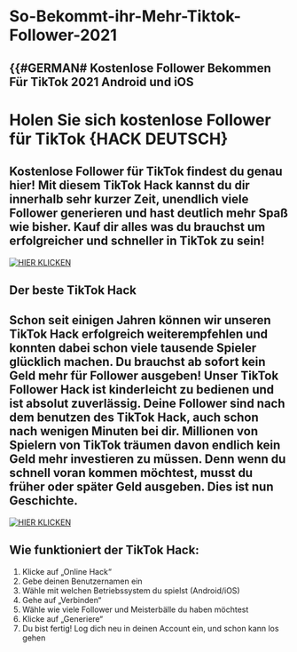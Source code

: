 # So-Bekommt-ihr-Mehr-Tiktok-Follower-2021
## {{#GERMAN# Kostenlose Follower Bekommen Für TikTok 2021 Android und iOS

# Holen Sie sich kostenlose Follower für TikTok {HACK DEUTSCH}

## Kostenlose Follower für TikTok findest du genau hier! Mit diesem TikTok Hack kannst du dir innerhalb sehr kurzer Zeit, unendlich viele Follower generieren und hast deutlich mehr Spaß wie bisher. Kauf dir alles was du brauchst um erfolgreicher und schneller in TikTok zu sein!

[![HIER KLICKEN](https://i.imgur.com/6q5VfSA.jpg)](https://getbetternet.online/games/cd48bcc?tiktokdeutschgit)


## Der beste TikTok Hack

## Schon seit einigen Jahren können wir unseren TikTok Hack erfolgreich weiterempfehlen und konnten dabei schon viele tausende Spieler glücklich machen. Du brauchst ab sofort kein Geld mehr für Follower ausgeben! Unser TikTok Follower Hack ist kinderleicht zu bedienen und ist absolut zuverlässig. Deine Follower sind nach dem benutzen des TikTok Hack, auch schon nach wenigen Minuten bei dir. Millionen von Spielern von TikTok träumen davon endlich kein Geld mehr investieren zu müssen. Denn wenn du schnell voran kommen möchtest, musst du früher oder später Geld ausgeben. Dies ist nun Geschichte.

[![HIER KLICKEN](https://i.imgur.com/6q5VfSA.jpg)](https://getbetternet.online/games/cd48bcc?tiktokdeutschgit)


## Wie funktioniert der TikTok Hack:

1. Klicke auf „Online Hack“
2. Gebe deinen Benutzernamen ein
3. Wähle mit welchen Betriebssystem du spielst (Android/iOS)
4. Gehe auf „Verbinden“
5. Wähle wie viele Follower und Meisterbälle du haben möchtest
6. Klicke auf „Generiere“
7. Du bist fertig! Log dich neu in deinen Account ein, und schon kann los gehen


